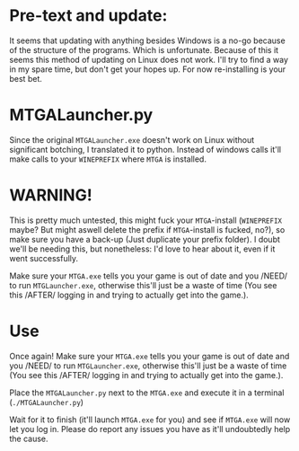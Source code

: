 # Pre-text and update:
It seems that updating with anything besides Windows is a no-go because of the structure of the programs. Which is unfortunate. Because of this it seems this method of updating on Linux does not work. I'll try to find a way in my spare time, but don't get your hopes up. For now re-installing is your best bet.


# MTGALauncher.py
Since the original `MTGALauncher.exe` doesn't work on Linux without significant botching, I translated it to python. Instead of windows calls it'll make calls to your `WINEPREFIX` where `MTGA` is installed.

# WARNING!
This is pretty much untested, this might fuck your `MTGA`-install (`WINEPREFIX` maybe? But might aswell delete the prefix if `MTGA`-install is fucked, no?), so make sure you have a back-up (Just duplicate your prefix folder). I doubt we'll be needing this, but nonetheless: I'd love to hear about it, even if it went successfully.

Make sure your `MTGA.exe` tells you your game is out of date and you /NEED/ to run `MTGLauncher.exe`, otherwise this'll just be a waste of time (You see this /AFTER/ logging in and trying to actually get into the game.).

# Use
Once again! Make sure your `MTGA.exe` tells you your game is out of date and you /NEED/ to run `MTGLauncher.exe`, otherwise this'll just be a waste of time (You see this /AFTER/ logging in and trying to actually get into the game.).

Place the `MTGALauncher.py` next to the `MTGA.exe` and execute it in a terminal (`./MTGALauncher.py`)

Wait for it to finish (it'll launch `MTGA.exe` for you) and see if `MTGA.exe` will now let you log in. Please do report any issues you have as it'll undoubtedly help the cause.

